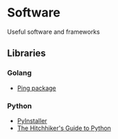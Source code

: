 # Software
Useful software and frameworks

## Libraries
### Golang
- [Ping package](https://pkg.go.dev/github.com/sparrc/go-ping)
### Python
- [PyInstaller](http://www.pyinstaller.org)
- [The Hitchhiker's Guide to Python](https://docs.python-guide.org/)
